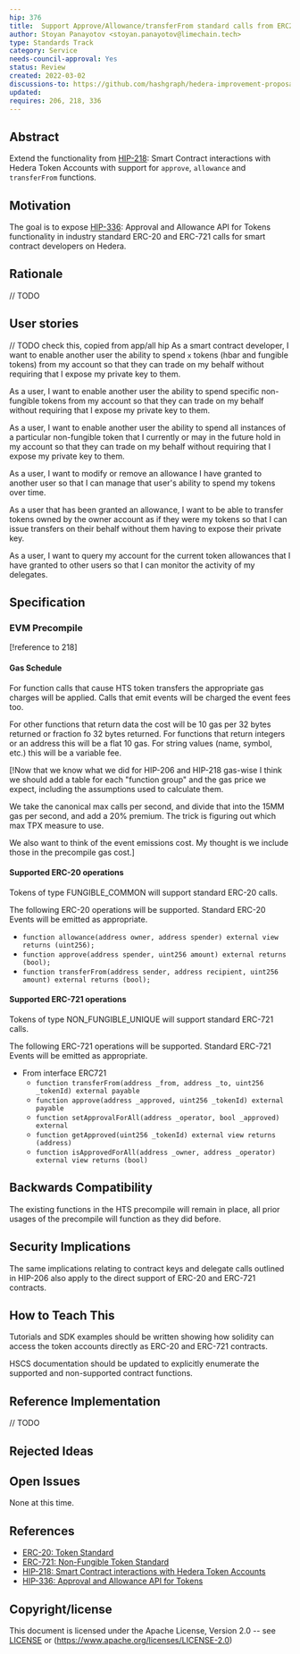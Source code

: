 ```yaml
---
hip: 376
title:  Support Approve/Allowance/transferFrom standard calls from ERC20 and ERC721
author: Stoyan Panayotov <stoyan.panayotov@limechain.tech>
type: Standards Track
category: Service
needs-council-approval: Yes
status: Review
created: 2022-03-02
discussions-to: https://github.com/hashgraph/hedera-improvement-proposal/discussions/378
updated: 
requires: 206, 218, 336
---
```


## Abstract

Extend the functionality from [HIP-218](https://hips.hedera.com/hip/hip-218): Smart Contract interactions with Hedera Token Accounts with support for `approve`, `allowance` and `transferFrom` functions.

## Motivation

The goal is to expose [HIP-336](https://hips.hedera.com/hip/hip-336): Approval and Allowance API for Tokens functionality in industry standard ERC-20 and ERC-721 calls for smart contract developers on Hedera.

## Rationale

// TODO

## User stories
// TODO check this, copied from app/all hip
As a smart contract developer, I want to enable another user the ability to spend `x` tokens (hbar and fungible tokens) from my account so that they can trade on my behalf without requiring that I expose my private key to them.

As a user, I want to enable another user the ability to spend specific non-fungible tokens from my account so that they can trade on my behalf without requiring that I expose my private key to them.

As a user, I want to enable another user the ability to spend all instances of a particular non-fungible token that I currently or may in the future hold in my account so that they can trade on my behalf without requiring that I expose my private key to them.

As a user, I want to modify or remove an allowance I have granted to another user so that I can manage that user's ability to spend my tokens over time.

As a user that has been granted an allowance, I want to be able to  transfer tokens owned by the owner account as if they were my tokens so that I can issue transfers on their behalf without them having to expose their private key.

As a user, I want to query my account for the current token allowances that I have granted to other users so that I can monitor the activity of my delegates.

## Specification

### EVM Precompile

[!reference to 218]

#### Gas Schedule

For function calls that cause HTS token transfers the appropriate gas charges
will be applied. Calls that emit events will be charged the event fees too.

For other functions that return data the cost will be 10 gas per 32 bytes
returned or fraction fo 32 bytes returned. For functions that return integers or
an address this will be a flat 10 gas. For string values (name, symbol, etc.)
this will be a variable fee.

[!Now that we know what we did for HIP-206 and HIP-218 gas-wise I think we should add a table for each "function group" and the gas price we expect, including the assumptions used to calculate them.

We take the canonical max calls per second, and divide that into the 15MM gas per second, and add a 20% premium. The trick is figuring out which max TPX measure to use.

We also want to think of the event emissions cost. My thought is we include those in the precompile gas cost.]


#### Supported ERC-20 operations

Tokens of type FUNGIBLE_COMMON will support standard ERC-20 calls.

The following ERC-20 operations will be supported. Standard ERC-20 Events will
be emitted as appropriate.

- `function allowance(address owner, address spender) external view returns (uint256);`
- `function approve(address spender, uint256 amount) external returns (bool);`
- `function transferFrom(address sender, address recipient, uint256 amount) external returns (bool);`

#### Supported ERC-721 operations

Tokens of type NON_FUNGIBLE_UNIQUE will support standard ERC-721 calls.

The following ERC-721 operations will be supported. Standard ERC-721 Events will
be emitted as appropriate.

- From interface ERC721
  - `function transferFrom(address _from, address _to, uint256 _tokenId) external payable`
  - `function approve(address _approved, uint256 _tokenId) external payable`
  - `function setApprovalForAll(address _operator, bool _approved) external`
  - `function getApproved(uint256 _tokenId) external view returns (address)`
  - `function isApprovedForAll(address _owner, address _operator) external view returns (bool)`

## Backwards Compatibility

The existing functions in the HTS precompile will remain in place, all prior
usages of the precompile will function as they did before.

## Security Implications

The same implications relating to contract keys and delegate calls outlined in
HIP-206 also apply to the direct support of ERC-20 and ERC-721 contracts.

## How to Teach This

Tutorials and SDK examples should be written showing how solidity can access the
token accounts directly as ERC-20 and ERC-721 contracts.

HSCS documentation should be updated to explicitly enumerate the supported and
non-supported contract functions.

## Reference Implementation

// TODO

## Rejected Ideas


## Open Issues

None at this time.

## References

- [ERC-20: Token Standard](https://eips.ethereum.org/EIPS/eip-20)
- [ERC-721: Non-Fungible Token Standard](https://eips.ethereum.org/EIPS/eip-721)
- [HIP-218: Smart Contract interactions with Hedera Token Accounts](https://hips.hedera.com/hip/hip-218)
- [HIP-336: Approval and Allowance API for Tokens](https://hips.hedera.com/hip/hip-336)

## Copyright/license

This document is licensed under the Apache License, Version 2.0 --
see [LICENSE](../LICENSE) or (https://www.apache.org/licenses/LICENSE-2.0)
